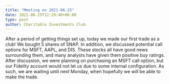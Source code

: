 ```yaml
---
title: "Meeting on 2021-06-25"
date: 2021-06-25T12:29:40+06:00
type: post
author: Charitable Investments Club
---
```

After a period of getting things set up, today we made our first trade as a club! We bought 5 shares of SNAP. In addition, we discussed potential call options for MSFT, AAPL, and DIS. These stocks all have good news surrounding them, and many analysts have given them positive buy ratings. After discussion, we were planning on purchasing an MSFT call option, but our Fidelity account would not let us due to some internal configuration. As such, we are waiting until next Monday, when hopefully we will be able to make the trade.

